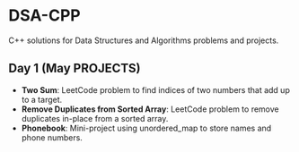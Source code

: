 # DSA-CPP
C++ solutions for Data Structures and Algorithms problems and projects.
## Day 1 (May PROJECTS)
- **Two Sum**: LeetCode problem to find indices of two numbers that add up to a target.
- **Remove Duplicates from Sorted Array**: LeetCode problem to remove duplicates in-place from a sorted array.
- **Phonebook**: Mini-project using unordered_map to store names and phone numbers.
